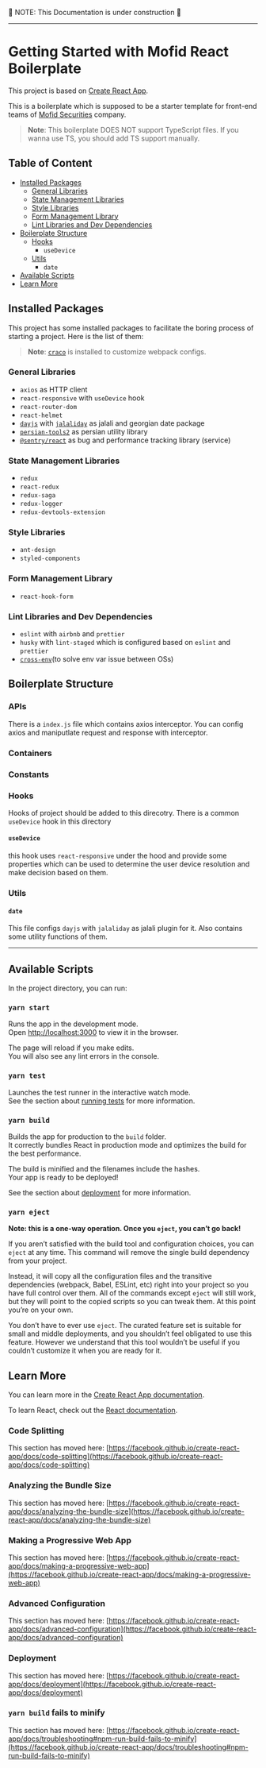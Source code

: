 🚧 NOTE: This Documentation is under construction 🚧

---

# Getting Started with Mofid React Boilerplate

This project is based on [Create React App](https://github.com/facebook/create-react-app).

This is a boilerplate which is supposed to be a starter template for front-end teams of [Mofid Securities](emofid.ir) company.

> **Note**: This boilerplate DOES NOT support TypeScript files. If you wanna use TS, you should add TS support manually.

## Table of Content

- [Installed Packages](#Installed-Packages)
  - [General Libraries](#General-Libraries)
  - [State Management Libraries](#State-Management-Libraries)
  - [Style Libraries](#Style-Libraries)
  - [Form Management Library](#Form-Management-Library)
  - [Lint Libraries and Dev Dependencies](#Lint-Libraries-and-Dev-Dependencies)
- [Boilerplate Structure](#Boilerplate-Structure)
  - [Hooks](#Hooks)
    - `useDevice`
  - [Utils](#Utils)
    - `date`
- [Available Scripts](#Available-Scripts)
- [Learn More](#Learn-More)

## Installed Packages

This project has some installed packages to facilitate the boring process of starting a project. Here is the list of them:

> **Note**: [`craco`](https://www.npmjs.com/package/@craco/craco) is installed to customize webpack configs.

### General Libraries

- `axios` as HTTP client
- `react-responsive` with `useDevice` hook
- `react-router-dom`
- `react-helmet`
- [`dayjs`](https://www.npmjs.com/package/dayjs) with [`jalaliday`](https://www.npmjs.com/package/jalaliday) as jalali and georgian date package
- [`persian-tools2`](https://www.npmjs.com/package/persian-tools2) as persian utility library
- [`@sentry/react`](https://www.npmjs.com/package/@sentry/react) as bug and performance tracking library (service)

### State Management Libraries

- `redux`
- `react-redux`
- `redux-saga`
- `redux-logger`
- `redux-devtools-extension`

### Style Libraries

- `ant-design`
- `styled-components`

### Form Management Library

- `react-hook-form`

### Lint Libraries and Dev Dependencies

- `eslint` with `airbnb` and `prettier`
- `husky` with `lint-staged` which is configured based on `eslint` and `prettier`
- [`cross-env`](https://www.npmjs.com/package/cross-env)(to solve env var issue between OSs)

## Boilerplate Structure

### APIs

There is a `index.js` file which contains axios interceptor. You can config axios and maniputlate request and response with interceptor.

### Containers

### Constants

### Hooks

Hooks of project should be added to this direcotry. There is a common `useDevice` hook in this directory

#### `useDevice`

this hook uses `react-responsive` under the hood and provide some properties which can be used to determine the user device resolution and make decision based on them.

### Utils

#### `date`

This file configs `dayjs` with `jalaliday` as jalali plugin for it. Also contains some utility functions of them.

---

## Available Scripts

In the project directory, you can run:

### `yarn start`

Runs the app in the development mode.\
Open [http://localhost:3000](http://localhost:3000) to view it in the browser.

The page will reload if you make edits.\
You will also see any lint errors in the console.

### `yarn test`

Launches the test runner in the interactive watch mode.\
See the section about [running tests](https://facebook.github.io/create-react-app/docs/running-tests) for more information.

### `yarn build`

Builds the app for production to the `build` folder.\
It correctly bundles React in production mode and optimizes the build for the best performance.

The build is minified and the filenames include the hashes.\
Your app is ready to be deployed!

See the section about [deployment](https://facebook.github.io/create-react-app/docs/deployment) for more information.

### `yarn eject`

**Note: this is a one-way operation. Once you `eject`, you can’t go back!**

If you aren’t satisfied with the build tool and configuration choices, you can `eject` at any time. This command will remove the single build dependency from your project.

Instead, it will copy all the configuration files and the transitive dependencies (webpack, Babel, ESLint, etc) right into your project so you have full control over them. All of the commands except `eject` will still work, but they will point to the copied scripts so you can tweak them. At this point you’re on your own.

You don’t have to ever use `eject`. The curated feature set is suitable for small and middle deployments, and you shouldn’t feel obligated to use this feature. However we understand that this tool wouldn’t be useful if you couldn’t customize it when you are ready for it.

## Learn More

You can learn more in the [Create React App documentation](https://facebook.github.io/create-react-app/docs/getting-started).

To learn React, check out the [React documentation](https://reactjs.org/).

### Code Splitting

This section has moved here: [https://facebook.github.io/create-react-app/docs/code-splitting](https://facebook.github.io/create-react-app/docs/code-splitting)

### Analyzing the Bundle Size

This section has moved here: [https://facebook.github.io/create-react-app/docs/analyzing-the-bundle-size](https://facebook.github.io/create-react-app/docs/analyzing-the-bundle-size)

### Making a Progressive Web App

This section has moved here: [https://facebook.github.io/create-react-app/docs/making-a-progressive-web-app](https://facebook.github.io/create-react-app/docs/making-a-progressive-web-app)

### Advanced Configuration

This section has moved here: [https://facebook.github.io/create-react-app/docs/advanced-configuration](https://facebook.github.io/create-react-app/docs/advanced-configuration)

### Deployment

This section has moved here: [https://facebook.github.io/create-react-app/docs/deployment](https://facebook.github.io/create-react-app/docs/deployment)

### `yarn build` fails to minify

This section has moved here: [https://facebook.github.io/create-react-app/docs/troubleshooting#npm-run-build-fails-to-minify](https://facebook.github.io/create-react-app/docs/troubleshooting#npm-run-build-fails-to-minify)
